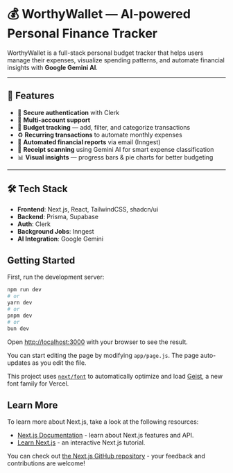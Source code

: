 


# 💰 WorthyWallet — AI-powered Personal Finance Tracker  

WorthyWallet is a full-stack personal budget tracker that helps users manage their expenses, visualize spending patterns, and automate financial insights with **Google Gemini AI**.  

---

## 🚀 Features
- 🔐 **Secure authentication** with Clerk  
- 👥 **Multi-account support**  
- 💸 **Budget tracking** — add, filter, and categorize transactions  
- ♻️ **Recurring transactions** to automate monthly expenses  
- 📧 **Automated financial reports** via email (Inngest)  
- 🧾 **Receipt scanning** using Gemini AI for smart expense classification  
- 📊 **Visual insights** — progress bars & pie charts for better budgeting  

---

## 🛠️ Tech Stack
- **Frontend**: Next.js, React, TailwindCSS, shadcn/ui  
- **Backend**: Prisma, Supabase  
- **Auth**: Clerk  
- **Background Jobs**: Inngest  
- **AI Integration**: Google Gemini  





## Getting Started

First, run the development server:

```bash
npm run dev
# or
yarn dev
# or
pnpm dev
# or
bun dev
```

Open [http://localhost:3000](http://localhost:3000) with your browser to see the result.

You can start editing the page by modifying `app/page.js`. The page auto-updates as you edit the file.

This project uses [`next/font`](https://nextjs.org/docs/app/building-your-application/optimizing/fonts) to automatically optimize and load [Geist](https://vercel.com/font), a new font family for Vercel.

## Learn More

To learn more about Next.js, take a look at the following resources:

- [Next.js Documentation](https://nextjs.org/docs) - learn about Next.js features and API.
- [Learn Next.js](https://nextjs.org/learn) - an interactive Next.js tutorial.

You can check out [the Next.js GitHub repository](https://github.com/vercel/next.js) - your feedback and contributions are welcome!